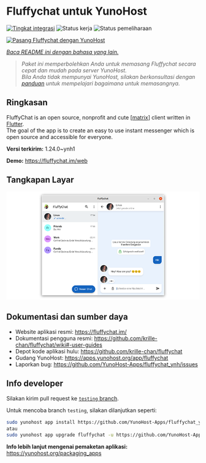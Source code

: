 <!--
N.B.: README ini dibuat secara otomatis oleh <https://github.com/YunoHost/apps/tree/master/tools/readme_generator>
Ini TIDAK boleh diedit dengan tangan.
-->

# Fluffychat untuk YunoHost

[![Tingkat integrasi](https://apps.yunohost.org/badge/integration/fluffychat)](https://ci-apps.yunohost.org/ci/apps/fluffychat/)
![Status kerja](https://apps.yunohost.org/badge/state/fluffychat)
![Status pemeliharaan](https://apps.yunohost.org/badge/maintained/fluffychat)

[![Pasang Fluffychat dengan YunoHost](https://install-app.yunohost.org/install-with-yunohost.svg)](https://install-app.yunohost.org/?app=fluffychat)

*[Baca README ini dengan bahasa yang lain.](./ALL_README.md)*

> *Paket ini memperbolehkan Anda untuk memasang Fluffychat secara cepat dan mudah pada server YunoHost.*  
> *Bila Anda tidak mempunyai YunoHost, silakan berkonsultasi dengan [panduan](https://yunohost.org/install) untuk mempelajari bagaimana untuk memasangnya.*

## Ringkasan

FluffyChat is an open source, nonprofit and cute [[matrix](https://matrix.org)] client written in [Flutter](https://flutter.dev).  
The goal of the app is to create an easy to use instant messenger which is open source and accessible for everyone.


**Versi terkirim:** 1.24.0~ynh1

**Demo:** <https://fluffychat.im/web>

## Tangkapan Layar

![Tangkapan Layar pada Fluffychat](./doc/screenshots/screenshot.png)

## Dokumentasi dan sumber daya

- Website aplikasi resmi: <https://fluffychat.im/>
- Dokumentasi pengguna resmi: <https://github.com/krille-chan/fluffychat/wiki#-user-guides>
- Depot kode aplikasi hulu: <https://github.com/krille-chan/fluffychat>
- Gudang YunoHost: <https://apps.yunohost.org/app/fluffychat>
- Laporkan bug: <https://github.com/YunoHost-Apps/fluffychat_ynh/issues>

## Info developer

Silakan kirim pull request ke [`testing` branch](https://github.com/YunoHost-Apps/fluffychat_ynh/tree/testing).

Untuk mencoba branch `testing`, silakan dilanjutkan seperti:

```bash
sudo yunohost app install https://github.com/YunoHost-Apps/fluffychat_ynh/tree/testing --debug
atau
sudo yunohost app upgrade fluffychat -u https://github.com/YunoHost-Apps/fluffychat_ynh/tree/testing --debug
```

**Info lebih lanjut mengenai pemaketan aplikasi:** <https://yunohost.org/packaging_apps>
